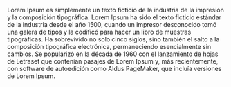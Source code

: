 Lorem Ipsum es simplemente un texto ficticio de la industria
 de la impresión y la composición tipográfica. 
 Lorem Ipsum ha sido el texto ficticio estándar de la 
 industria desde el año 1500, cuando un impresor desconocido tomó una galera de tipos y la codificó para hacer un libro de muestras
 tipográficas. Ha sobrevivido no solo cinco siglos, sino también 
 el salto a la composición tipográfica electrónica, permaneciendo esencialmente sin cambios. Se popularizó en la década de 1960 
 con el lanzamiento de hojas de Letraset que contenían pasajes 
 de Lorem Ipsum y, más recientemente, con software de 
 autoedición como Aldus PageMaker, que incluía versiones 
 de Lorem Ipsum.